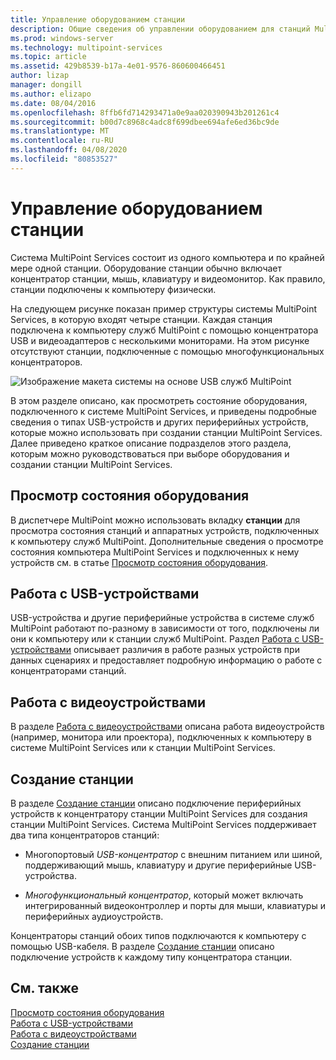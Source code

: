 ```yaml
---
title: Управление оборудованием станции
description: Общие сведения об управлении оборудованием для станций MultiPoint
ms.prod: windows-server
ms.technology: multipoint-services
ms.topic: article
ms.assetid: 429b8539-b17a-4e01-9576-860600466451
author: lizap
manager: dongill
ms.author: elizapo
ms.date: 08/04/2016
ms.openlocfilehash: 8ffb6fd714293471a0e9aa020390943b201261c4
ms.sourcegitcommit: b00d7c8968c4adc8f699dbee694afe6ed36bc9de
ms.translationtype: MT
ms.contentlocale: ru-RU
ms.lasthandoff: 04/08/2020
ms.locfileid: "80853527"
---
```

# <a name="manage-station-hardware"></a>Управление оборудованием станции
Система MultiPoint Services состоит из одного компьютера и по крайней мере одной станции. Оборудование станции обычно включает концентратор станции, мышь, клавиатуру и видеомонитор. Как правило, станции подключены к компьютеру физически.  
  
На следующем рисунке показан пример структуры системы MultiPoint Services, в которую входят четыре станции. Каждая станция подключена к компьютеру служб MultiPoint с помощью концентратора USB и видеоадаптеров с несколькими мониторами. На этом рисунке отсутствуют станции, подключенные с помощью многофункциональных концентраторов.  
   
![Изображение макета системы на основе USB служб MultiPoint](./media/WMSMultiPointServerUSBSystemLayout.gif)  
  
В этом разделе описано, как просмотреть состояние оборудования, подключенного к системе MultiPoint Services, и приведены подробные сведения о типах USB-устройств и других периферийных устройств, которые можно использовать при создании станции MultiPoint Services. Далее приведено краткое описание подразделов этого раздела, которым можно руководствоваться при выборе оборудования и создании станции MultiPoint Services.  
  
## <a name="view-hardware-status"></a>Просмотр состояния оборудования  
В диспетчере MultiPoint можно использовать вкладку **станции** для просмотра состояния станций и аппаратных устройств, подключенных к компьютеру служб MultiPoint. Дополнительные сведения о просмотре состояния компьютера MultiPoint Services и подключенных к нему устройств см. в статье [Просмотр состояния оборудования](View-Hardware-Status.md).  
  
## <a name="work-with-usb-devices"></a>Работа с USB-устройствами  
USB-устройства и другие периферийные устройства в системе служб MultiPoint работают по-разному в зависимости от того, подключены ли они к компьютеру или к станции служб MultiPoint. Раздел [Работа с USB-устройствами](Work-with-USB-Devices.md) описывает различия в работе разных устройств при данных сценариях и предоставляет подробную информацию о работе с концентраторами станций.  
  
## <a name="work-with-video-devices"></a>Работа с видеоустройствами  
В разделе [Работа с видеоустройствами](Work-with-Video-Devices.md) описана работа видеоустройств (например, монитора или проектора), подключенных к компьютеру в системе MultiPoint Services или к станции MultiPoint Services.  
  
## <a name="set-up-a-station"></a>Создание станции  
В разделе [Создание станции](Set-Up-a-Station.md) описано подключение периферийных устройств к концентратору станции MultiPoint Services для создания станции MultiPoint Services. Система MultiPoint Services поддерживает два типа концентраторов станций:  
  
-   Многопортовый *USB-концентратор* с внешним питанием или шиной, поддерживающий мышь, клавиатуру и другие периферийные USB-устройства.  
  
-   *Многофункциональный концентратор*, который может включать интегрированный видеоконтроллер и порты для мыши, клавиатуры и периферийных аудиоустройств.  
  
Концентраторы станций обоих типов подключаются к компьютеру с помощью USB-кабеля. В разделе [Создание станции](Set-Up-a-Station.md) описано подключение устройств к каждому типу концентратора станции.  
  
## <a name="see-also"></a>См. также  
[Просмотр состояния оборудования](View-Hardware-Status.md)  
[Работа с USB-устройствами](Work-with-USB-Devices.md)  
[Работа с видеоустройствами](Work-with-Video-Devices.md)  
[Создание станции](Set-Up-a-Station.md)